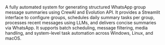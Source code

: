 A fully automated system for generating structured WhatsApp group message summaries using CrewAI and Evolution API. It provides a Streamlit interface to configure groups, schedules daily summary tasks per group, processes recent messages using LLMs, and delivers concise summaries via WhatsApp. It supports batch scheduling, message filtering, media handling, and system-level task automation across Windows, Linux, and macOS.